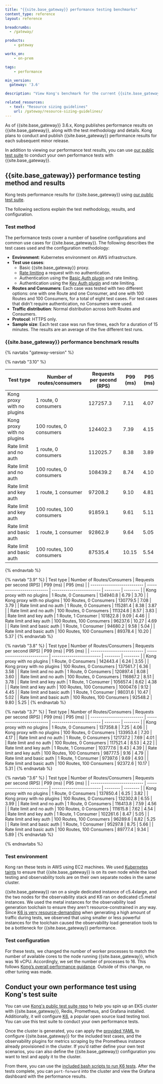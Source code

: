 ```yaml
---
title: "{{site.base_gateway}} performance testing benchmarks"
content_type: reference
layout: reference

breadcrumbs:
  - /gateway/

products:
    - gateway

works_on:
    - on-prem

tags:
    - performance

min_version:
  gateway: '3.6'

description: "View Kong's benchmark for the current {{site.base_gateway}} version and learn about {{site.base_gateway}} performance testing using Kong's test suite."

related_resources:
  - text: "Resource sizing guidelines"
    url: /gateway/resource-sizing-guidelines/
---
```


As of {{site.base_gateway}} 3.6.x, Kong publishes performance results on {{site.base_gateway}}, along with the test methodology and details. 
Kong plans to conduct and publish {{site.base_gateway}} performance results for each subsequent minor release.

In addition to viewing our performance test results, you can use [our public test suite](https://github.com/Kong/kong-gateway-performance-benchmark/tree/main) to conduct your own performance tests with {{site.base_gateway}}.

## {{site.base_gateway}} performance testing method and results

Kong tests performance results for {{site.base_gateway}} using [our public test suite](https://github.com/Kong/kong-gateway-performance-benchmark/tree/main).

The following sections explain the test methodology, results, and configuration.  

### Test method

The performance tests cover a number of baseline configurations and common use cases for {{site.base_gateway}}. The following describes the test cases used and the configuration methodology: 

* **Environment**: Kubernetes environment on AWS infrastructure.
* **Test use cases**: 
    * Basic {{site.base_gateway}} proxy.
    * [Rate limiting](/plugins/rate-limiting/) a request with no authentication.
    * Authentication using the [Basic Auth plugin](/plugins/basic-auth/) and rate limiting.
    * Authentication using the [Key Auth plugin](/plugins/key-auth/) and rate limiting.
* **Routes and Consumers**: Each case was tested with two different options: one with one Route and one Consumer, and one with 100 Routes and 100 Consumers, for a total of eight test cases. For test cases that didn't require authentication, no Consumers were used.
* **Traffic distribution**: Normal distribution across both Routes and Consumers.
* **Protocol**: HTTPS only.
* **Sample size**: Each test case was run five times, each for a duration of 15 minutes. The results are an average of the five different test runs.

### {{site.base_gateway}} performance benchmark results

{% navtabs "gateway-version" %}

{% navtab "3.10" %}

| Test type                   | Number of routes/consumers  | Requests per second (RPS) | P99 (ms) | P95 (ms) |
| --------------------------- | --------------------------- | ------------------------- | -------- | -------- |
| Kong proxy with no plugins  | 1 route, 0 consumers       | 127257.3                  | 7.11     | 4.07     |
| Kong proxy with no plugins  | 100 routes, 0 consumers    | 124402.3                  | 7.39     | 4.15     |
| Rate limit and no auth      | 1 route, 0 consumers       | 112025.7                  | 8.38     | 3.89     |
| Rate limit and no auth      | 100 routes, 0 consumers    | 108439.2                  | 8.74     | 4.10     |
| Rate limit and key auth     | 1 route, 1 consumer         | 97208.2                   | 9.10     | 4.81     |
| Rate limit and key auth     | 100 routes, 100 consumers   | 91859.1                   | 9.61     | 5.11     |
| Rate limit and basic auth   | 1 route, 1 consumer         | 92862.9                   | 9.64     | 5.05     |
| Rate limit and basic auth   | 100 routes, 100 consumers   | 87535.4                   | 10.15    | 5.54     |
{% endnavtab %}

{% navtab "3.9" %}
| Test type                   | Number of Routes/Consumers  | Requests per second (RPS) | P99 (ms) | P95 (ms) |
| --------------------------- | --------------------------- | ------------------------- | -------- | -------- |
| Kong proxy with no plugins  | 1 Route, 0 Consumers        | 134940.8                  | 6.79     | 3.70     |
| Kong proxy with no plugins  | 100 Routes, 0 Consumers     | 130779.5                  | 7.08     | 3.79     |
| Rate limit and no auth      | 1 Route, 0 Consumers        | 115281.4                  | 8.38     | 3.87     |
| Rate limit and no auth      | 100 Routes, 0 Consumers     | 111324.6                  | 8.57     | 3.83     |
| Rate limit and key auth     | 1 Route, 1 Consumer         | 101822.8                  | 9.09     | 4.46     |
| Rate limit and key auth     | 100 Routes, 100 Consumers   | 96237.6                   | 10.27    | 4.69     |
| Rate limit and basic auth   | 1 Route, 1 Consumer         | 94680.2                   | 9.58     | 5.04     |
| Rate limit and basic auth   | 100 Routes, 100 Consumers   | 89378.4                   | 10.20    | 5.37     |
{% endnavtab %}

{% navtab "3.8" %}
| Test type                   | Number of Routes/Consumers  | Requests per second (RPS) | P99 (ms) | P95 (ms) |
| --------------------------- | --------------------------- | ------------------------- | -------- | -------- |
| Kong proxy with no plugins  | 1 Route, 0 Consumers        | 142443.4                  | 6.24     | 3.55     |
| Kong proxy with no plugins  | 100 Routes, 0 Consumers     | 137561.7                  | 6.36     | 3.58     |
| Rate limit and no auth      | 1 Route, 0 Consumers        | 120897.4                  | 8.08     | 3.60     |
| Rate limit and no auth      | 100 Routes, 0 Consumers     | 116867.2                  | 8.51     | 3.78     |
| Rate limit and key auth     | 1 Route, 1 Consumer         | 105657.4                  | 8.62     | 4.38     |
| Rate limit and key auth     | 100 Routes, 100 Consumers   | 100047.6                  | 9.12     | 4.45     |
| Rate limit and basic auth   | 1 Route, 1 Consumer         | 98031.6                   | 10.47    | 5.02     |
| Rate limit and basic auth   | 100 Routes, 100 Consumers   | 92548.2                   | 9.80     | 5.25     |
{% endnavtab %}

{% navtab "3.7" %}
| Test type                   | Number of Routes/Consumers  | Requests per second (RPS) | P99 (ms) | P95 (ms) |
| --------------------------- | --------------------------- | ------------------------- | -------- | -------- |
| Kong proxy with no plugins  | 1 Route, 0 Consumers        | 137358.8                  | 7.25     | 4.06     |
| Kong proxy with no plugins  | 100 Routes, 0 Consumers     | 133953.4                  | 7.20     | 4.17     |
| Rate limit and no auth      | 1 Route, 0 Consumers        | 121737.2                  | 7.69     | 4.01     |
| Rate limit and no auth      | 100 Routes, 0 Consumers     | 117521.4                  | 8.53     | 4.22     |
| Rate limit and key auth     | 1 Route, 1 Consumer         | 103777.6                  | 9.43     | 4.39     |
| Rate limit and key auth     | 100 Routes, 100 Consumers   | 98777.5                   | 9.16     | 4.79     |
| Rate limit and basic auth   | 1 Route, 1 Consumer         | 97397.6                   | 9.69     | 4.93     |
| Rate limit and basic auth   | 100 Routes, 100 Consumers   | 92372.6                   | 10.17    | 5.31     |
{% endnavtab %}

{% navtab "3.6" %}
| Test type                   | Number of Routes/Consumers  | Requests per second (RPS) | P99 (ms) | P95 (ms) |
| --------------------------- | --------------------------- | ------------------------- | -------- | -------- |
| Kong proxy with no plugins  | 1 Route, 0 Consumers        | 137850.4                  | 6.25     | 3.82     |
| Kong proxy with no plugins  | 100 Routes, 0 Consumers     | 132302.8                  | 6.55     | 3.99     |
| Rate limit and no auth      | 1 Route, 0 Consumers        | 116413.8                  | 7.59     | 4.56     |
| Rate limit and no auth      | 100 Routes, 0 Consumers     | 111615.8                  | 7.62     | 4.54     |
| Rate limit and key auth     | 1 Route, 1 Consumer         | 102261.6                  | 8.47     | 5.05     |
| Rate limit and key auth     | 100 Routes, 100 Consumers   | 96289.6                   | 8.82     | 5.25     |
| Rate limit and basic auth   | 1 Route, 1 Consumer         | 95297.8                   | 8.75     | 5.66     |
| Rate limit and basic auth   | 100 Routes, 100 Consumers   | 89777.4                   | 9.34     | 5.89     |
{% endnavtab %}

{% endnavtabs %}


### Test environment

Kong ran these tests in AWS using EC2 machines. We used [Kubernetes taints](https://kubernetes.io/docs/concepts/scheduling-eviction/taint-and-toleration/) to ensure that {{site.base_gateway}} is on its own node while the load testing and observability tools are on their own separate nodes in the same cluster.

{{site.base_gateway}} ran on a single dedicated instance of c5.4xlarge, and the two nodes for the observability stack and K6 ran on dedicated c5.metal instances. We used the metal instances for the observability load generation toolchain to ensure they aren't resource-constrained in any way. Since [K6 is very resource-demanding](https://k6.io/docs/testing-guides/running-large-tests/#hardware-considerations) when generating a high amount of traffic during tests, we observed that using smaller or less powerful instances for the toolchain caused the observability load generation tools to be a bottleneck for {{site.base_gateway}} performance.

### Test configuration

For these tests, we changed the number of worker processes to match the number of available cores to the node running {{site.base_gateway}}, which was 16 vCPU. Accordingly, we set the number of processes to 16. This follows [Kong’s overall performance guidance](/gateway/resource-sizing-guidelines/). Outside of this change, no other tuning was made.

## Conduct your own performance test using Kong's test suite

You can use [Kong's public test suite repo](https://github.com/Kong/kong-gateway-performance-benchmark/tree/main) to help you spin up an EKS cluster with {{site.base_gateway}}, Redis, Prometheus, and Grafana installed. Additionally, it will configure [K6](https://k6.io/), a popular open source load testing tool. You can use this test suite to conduct your own performance tests.

Once the cluster is generated, you can apply the [provided YAML](https://github.com/Kong/kong-gateway-performance-benchmark/tree/main/deploy-k8s-resources/kong_helm) to configure {{site.base_gateway}} for the included test cases, and the observability plugins for metrics scraping by the Prometheus instance already provisioned in the cluster. If you’d rather define your own test scenarios, you can also define the {{site.base_gateway}} configuration you want to test and apply it to the cluster.

From there, you can use the [included bash scripts to run K6 tests](https://github.com/Kong/kong-gateway-performance-benchmark/tree/main/deploy-k8s-resources/k6_tests). After the tests complete, you can `port-forward` into the cluster and view the Grafana dashboard with the performance results.